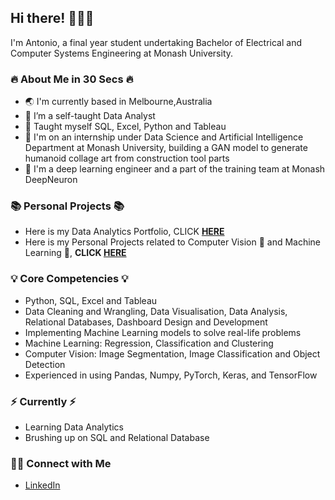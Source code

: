 ## Hi there! 🙋🏽‍♂️

I'm Antonio, a final year student undertaking Bachelor of Electrical and Computer Systems Engineering at Monash University.

### 🔥 About Me in 30 Secs 🔥
- 🌏 I'm currently based in Melbourne,Australia
- 🔭 I’m a self-taught Data Analyst 
- 📝 Taught myself SQL, Excel, Python and Tableau
- 🏢 I'm on an internship under Data Science and Artificial Intelligence Department at Monash University, building a GAN model to generate humanoid collage art from construction tool parts 
- 📖 I'm a deep learning engineer and a part of the training team at Monash DeepNeuron


### 📚 Personal Projects 📚
- Here is my Data Analytics Portfolio, CLICK **[HERE](https://github.com/Antonio417/Data_Analyst_Portfolio)**
- Here is my Personal Projects related to Computer Vision 👀 and Machine Learning 🤖, **CLICK [HERE](https://github.com/Antonio417/Computer_Vision_and_Machine_Learning_Portfolio)**

### 💡 Core Competencies 💡
- Python, SQL, Excel and Tableau
- Data Cleaning and Wrangling, Data Visualisation, Data Analysis, Relational Databases, Dashboard Design and Development
- Implementing Machine Learning models to solve real-life problems
- Machine Learning: Regression, Classification and Clustering
- Computer Vision: Image Segmentation, Image Classification and Object Detection 
- Experienced in using Pandas, Numpy, PyTorch, Keras, and TensorFlow 

### ⚡️ Currently ⚡️
- Learning Data Analytics 
- Brushing up on SQL and Relational Database

### 🙌🏻 Connect with Me
- [LinkedIn](https://www.linkedin.com/in/antonio-fernando-christophorus/)
